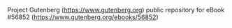 Project Gutenberg (https://www.gutenberg.org) public repository for
eBook #56852 (https://www.gutenberg.org/ebooks/56852)
